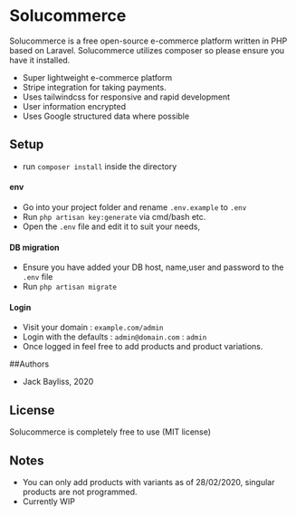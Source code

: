 # Solucommerce

Solucommerce is a free open-source e-commerce platform written in PHP based on Laravel. Solucommerce utilizes composer so please ensure you have it installed.

- Super lightweight e-commerce platform
- Stripe integration for taking payments.
- Uses tailwindcss for responsive and rapid development
- User information encrypted
- Uses Google structured data where possible

## Setup
- run `composer install` inside the directory
#### env
- Go into your project folder and rename `.env.example` to `.env`
- Run `php artisan key:generate` via cmd/bash etc.
- Open the `.env` file and edit it to suit your needs, 

#### DB migration
- Ensure you have added your DB host, name,user and password to the `.env` file 
- Run `php artisan migrate`

#### Login
- Visit your domain : `example.com/admin`
- Login with the defaults : `admin@domain.com` : `admin`
- Once logged in feel free to add products and product variations. 

##Authors
- Jack Bayliss, 2020

## License 
Solucommerce is completely free to use (MIT license)

## Notes
- You can only add products with variants as of 28/02/2020, singular products are not programmed. 
- Currently WIP
